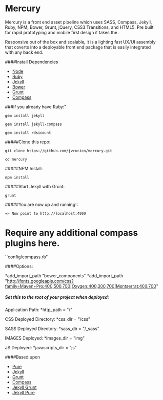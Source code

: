 Mercury
===============================

Mercury is a front end asset pipeline which uses SASS, Compass, Jekyll, Ruby, NPM, Bower, Grunt, jQuery, CSS3 Transitions, and HTML5.  Pre built for rapid prototyping and mobile first design it takes the .  

Responsive out of the box and scalable, it is a lighting fast UX/UI assembly that coverts into a deployable front end package that is easily integrated with any back end.

####Install Dependencies

- [Node](http://nodejs.org/)
- [Ruby](https://www.ruby-lang.org/en/downloads/)
- [Jekyll](http://jekyllrb.com/)
- [Bower](http://bower.io/)
- [Grunt](http://gruntjs.com/)
- [Compass](http://compass-style.org/)

###If you already have Ruby:"

``gem install jekyll``

``gem install jekyll-compass``

``gem install rdsicount``

#####Clone this repo:

``git clone https://github.com/jvrunion/mercury.git``

``cd mercury``

#####NPM Install:

``npm install``

#####Start Jekyll with Grunt:

``grunt``

#####You are now up and running!:

``=> Now point to http://localhost:4000``

# Require any additional compass plugins here.

``config/compass.rb''

####Options:

*add_import_path "bower_components"
*add_import_path "http://fonts.googleapis.com/css?family=Maven+Pro:400,500,700|Oxygen:400,300,700|Montserrat:400,700"

##### Set this to the root of your project when deployed:

Application Path: 
*http_path = "/"

CSS Deployed Directory: 
*css_dir = "/css"

SASS Deployed Directory: 
*sass_dir = "/_sass"

IMAGES Deployed: 
*images_dir = "img"

JS Deployed: 
*javascripts_dir = "js"

####Based upon

- [Pure](http://purecss.io/base/)
- [Jekyll](http://jekyllrb.com/docs/home/)
- [Grunt](http://gruntjs.com/getting-started)
- [Compass](http://compass-style.org/reference/compass/)
- [Jekyll Grunt](https://github.com/dannygarcia/grunt-jekyll)
- [Jekyll Pure](https://github.com/brickgao/jekyll-pure)

